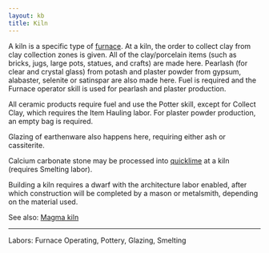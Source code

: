 ```yaml
---
layout: kb
title: Kiln
---
```


A kiln is a specific type of [furnace](furnaces.html). At a kiln, the order to collect clay from clay collection zones is given. All of the clay/porcelain items (such as bricks, jugs, large pots, statues, and crafts) are made here. Pearlash (for clear and crystal glass) from potash and plaster powder from gypsum, alabaster, selenite or satinspar are also made here. Fuel is required and the Furnace operator skill is used for pearlash and plaster production.

All ceramic products require fuel and use the Potter skill, except for Collect Clay, which requires the Item Hauling labor. For plaster powder production, an empty bag is required.

Glazing of earthenware also happens here, requiring either ash or cassiterite.

Calcium carbonate stone may be processed into [quicklime](quicklime.html) at a kiln (requires Smelting labor).

Building a kiln requires a dwarf with the architecture labor enabled, after which construction will be completed by a mason or metalsmith, depending on the material used.

See also: [Magma kiln](magma-kiln.html)

---
Labors: Furnace Operating, Pottery, Glazing, Smelting